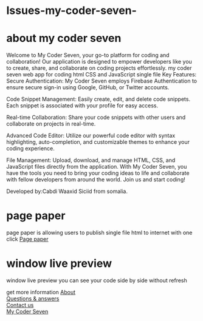 # Issues-my-coder-seven-
# about my coder seven 
 
Welcome to My Coder Seven, your go-to platform for coding and collaboration! Our application is designed to empower developers like you to create, share, and collaborate on coding projects effortlessly.
my coder seven web app for coding html CSS and JavaScript single file
Key Features:
Secure Authentication: My Coder Seven employs Firebase Authentication to ensure secure sign-in using Google, GitHub, or Twitter accounts.

Code Snippet Management: Easily create, edit, and delete code snippets. Each snippet is associated with your profile for easy access.

Real-time Collaboration: Share your code snippets with other users and collaborate on projects in real-time.

Advanced Code Editor: Utilize our powerful code editor with syntax highlighting, auto-completion, and customizable themes to enhance your coding experience.

File Management: Upload, download, and manage HTML, CSS, and JavaScript files directly from the application.
With My Coder Seven, you have the tools you need to bring your coding ideas to life and collaborate with fellow developers from around the world. Join us and start coding!

Developed by:Cabdi Waaxid Siciid from somalia.

# page paper 
page paper is allowing users to publish single file html to internet with one click
<a href="https://my-coder-seven.vercel.app/paper.html">Page paper</a>

# window live preview 
window live preview you can see your code side by side without refresh 

get more information <a href="https://my-coder-seven.vercel.app/About.html">About</a><br>
<a href="https://my-coder-seven.vercel.app/questions.html">Questions & answers</a><br>
<a href="https://my-coder-seven.vercel.app/Contact%20Us.html">Contact us</a><br>
<a href="my-coder-seven.vercel.app/">My Coder Seven</a>
